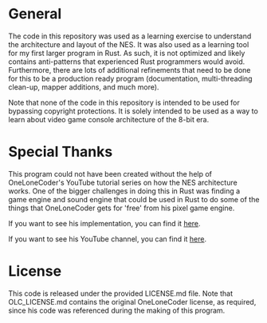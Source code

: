 # General
The code in this repository was used as a learning exercise to understand the architecture and layout of the NES. It was also used as a learning tool for my first larger program in Rust. As such, it is not optimized and likely contains anti-patterns that experienced Rust programmers would avoid. Furthermore, there are lots of additional refinements that need to be done for this to be a production ready program (documentation, multi-threading clean-up, mapper additions, and much more).

Note that none of the code in this repository is intended to be used for bypassing copyright protections. It is solely intended to be used as a way to learn about video game console architecture of the 8-bit era.

# Special Thanks
This program could not have been created without the help of OneLoneCoder's YouTube tutorial series on how the NES architecture works. One of the bigger challenges in doing this in Rust was finding a game engine and sound engine that could be used in Rust to do some of the things that OneLoneCoder gets for 'free' from his pixel game engine.

If you want to see his implementation, you can find it [here](https://github.com/OneLoneCoder/olcNES).

If you want to see his YouTube channel, you can find it [here](https://www.youtube.com/@javidx9).

# License
This code is released under the provided LICENSE.md file. Note that OLC_LICENSE.md contains the original OneLoneCoder license, as required, since his code was referenced during the making of this program.
